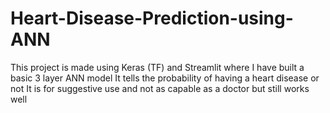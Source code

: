 # Heart-Disease-Prediction-using-ANN
This project is made using Keras (TF) and Streamlit where I have built a basic 3 layer ANN model 
It tells the probability of having a heart disease or not
It is for suggestive use and not as capable as a doctor but still works well
